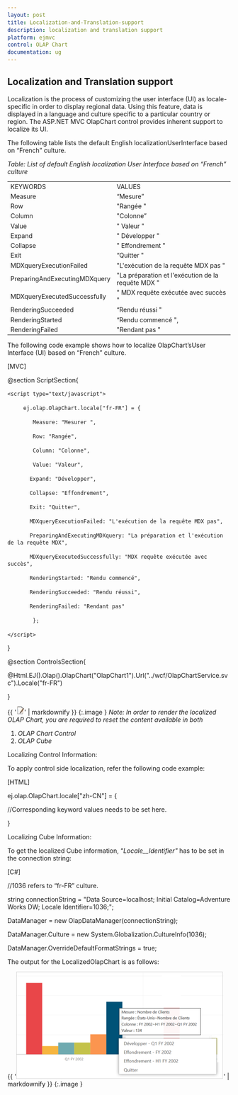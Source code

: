 ```yaml
---
layout: post
title: Localization-and-Translation-support
description: localization and translation support
platform: ejmvc
control: OLAP Chart
documentation: ug
---
```


## Localization and Translation support

Localization is the process of customizing the user interface (UI) as locale-specific in order to display regional data. Using this feature, data is displayed in a language and culture specific to a particular country or region. The ASP.NET MVC OlapChart control provides inherent support to localize its UI.

The following table lists the default English localizationUserInterface based on “French” culture.

_Table: List of default English localization User Interface based on “French” culture_

<table>
<tr>
<td>
KEYWORDS</td><td>
VALUES</td></tr>
<tr>
<td>
Measure</td><td>
“Mesure”</td></tr>
<tr>
<td>
Row</td><td>
"Rangée "</td></tr>
<tr>
<td>
Column</td><td>
"Colonne”</td></tr>
<tr>
<td>
Value</td><td>
" Valeur "</td></tr>
<tr>
<td>
Expand</td><td>
" Développer "</td></tr>
<tr>
<td>
Collapse</td><td>
" Effondrement "</td></tr>
<tr>
<td>
Exit</td><td>
“Quitter "</td></tr>
<tr>
<td>
MDXqueryExecutionFailed</td><td>
"L'exécution de la requête MDX pas "</td></tr>
<tr>
<td>
PreparingAndExecutingMDXquery</td><td>
"La préparation et l'exécution de la requête MDX "</td></tr>
<tr>
<td>
MDXqueryExecutedSuccessfully</td><td>
" MDX requête exécutée avec succès "</td></tr>
<tr>
<td>
RenderingSucceeded</td><td>
“Rendu réussi "</td></tr>
<tr>
<td>
RenderingStarted</td><td>
“Rendu commencé ",</td></tr>
<tr>
<td>
RenderingFailed</td><td>
"Rendant pas "</td></tr>
</table>


The following code example shows how to localize OlapChart’sUser Interface (UI) based on “French” culture.


[MVC]

@section ScriptSection{

    <script type="text/javascript">

         ej.olap.OlapChart.locale["fr-FR"] = {

            Measure: "Mesurer ",

            Row: "Rangée",

            Column: "Colonne",

            Value: "Valeur",

           Expand: "Développer",

           Collapse: "Effondrement",

           Exit: "Quitter",                                                                                                

           MDXqueryExecutionFailed: "L'exécution de la requête MDX pas",

           PreparingAndExecutingMDXquery: "La préparation et l'exécution de la requête MDX",

           MDXqueryExecutedSuccessfully: "MDX requête exécutée avec succès",                   

           RenderingStarted: "Rendu commencé",           

           RenderingSucceeded: "Rendu réussi",

           RenderingFailed: "Rendant pas"

            };	

    </script>

}



@section ControlsSection{

@Html.EJ().Olap().OlapChart("OlapChart1").Url("../wcf/OlapChartService.svc").Locale("fr-FR")

} 



{{ '![C:/Users/labuser/Desktop/note.jpg](Localization-and-Translation-support_images/Localization-and-Translation-support_img1.jpeg)' | markdownify }}
{:.image }
_Note: In order to render the localized OLAP Chart, you are required to reset the content available in both_

1. _OLAP Chart Control_
2. _OLAP Cube_

Localizing Control Information:

To apply control side localization, refer the following code example:



[HTML]

ej.olap.OlapChart.locale["zh-CN"] = {

//Corresponding keyword values needs to be set here.

}

Localizing Cube Information:

To get the localized Cube information, “_Locale__Identifier"_ has to be set in the connection string:



[C#]

//1036 refers to “fr-FR” culture.

string connectionString = "Data Source=localhost; Initial Catalog=Adventure Works DW; Locale Identifier=1036;";

DataManager = new OlapDataManager(connectionString);

DataManager.Culture = new System.Globalization.CultureInfo(1036);

DataManager.OverrideDefaultFormatStrings = true;




The output for the LocalizedOlapChart is as follows:

{{ '![C:/Users/labuser/Desktop/a.png](Localization-and-Translation-support_images/Localization-and-Translation-support_img2.png)' | markdownify }}
{:.image }


